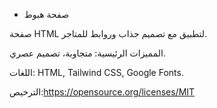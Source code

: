  - صفحة هبوط

صفحة HTML لتطبيق مع تصميم جذاب وروابط للمتاجر.

المميزات الرئيسية: متجاوبة، تصميم عصري.

اللغات: HTML, Tailwind CSS, Google Fonts.


الترخيص:https://opensource.org/licenses/MIT
